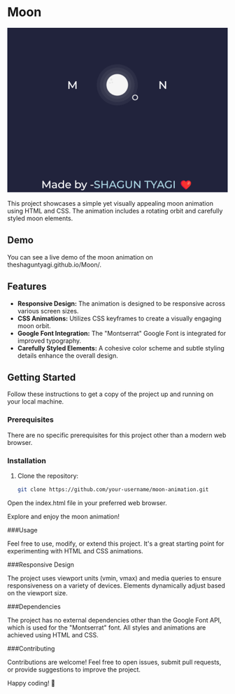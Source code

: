 # Moon
![Moon Animation](screenshot.png)

This project showcases a simple yet visually appealing moon animation using HTML and CSS. The animation includes a rotating orbit and carefully styled moon elements.
## Demo

You can see a live demo of the moon animation on theshaguntyagi.github.io/Moon/.

## Features

- **Responsive Design:** The animation is designed to be responsive across various screen sizes.
- **CSS Animations:** Utilizes CSS keyframes to create a visually engaging moon orbit.
- **Google Font Integration:** The "Montserrat" Google Font is integrated for improved typography.
- **Carefully Styled Elements:** A cohesive color scheme and subtle styling details enhance the overall design.

## Getting Started

Follow these instructions to get a copy of the project up and running on your local machine.

### Prerequisites

There are no specific prerequisites for this project other than a modern web browser.

### Installation

1. Clone the repository:

   ```bash
   git clone https://github.com/your-username/moon-animation.git
Open the index.html file in your preferred web browser.

Explore and enjoy the moon animation!

###Usage

Feel free to use, modify, or extend this project. It's a great starting point for experimenting with HTML and CSS animations.

###Responsive Design

The project uses viewport units (vmin, vmax) and media queries to ensure responsiveness on a variety of devices. Elements dynamically adjust based on the viewport size.

###Dependencies
 
The project has no external dependencies other than the Google Font API, which is used for the "Montserrat" font. All styles and animations are achieved using HTML and CSS.

###Contributing

Contributions are welcome! Feel free to open issues, submit pull requests, or provide suggestions to improve the project.

Happy coding! 🚀



